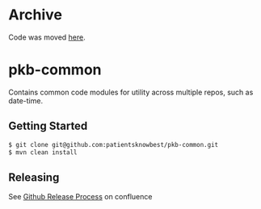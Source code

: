 # Archive

Code was moved [here](https://github.com/patientsknowbest/phr/tree/develop/pkb-common).

# pkb-common

Contains common code modules for utility across multiple repos, such as date-time.

## Getting Started

```bash
$ git clone git@github.com:patientsknowbest/pkb-common.git
$ mvn clean install
```

## Releasing

See [Github Release Process](https://pkbdev.atlassian.net/wiki/spaces/TECHNOLOGY/pages/296616027/Java+library+versioning+conventions#Javalibraryversioningconventions-release-process) on confluence

